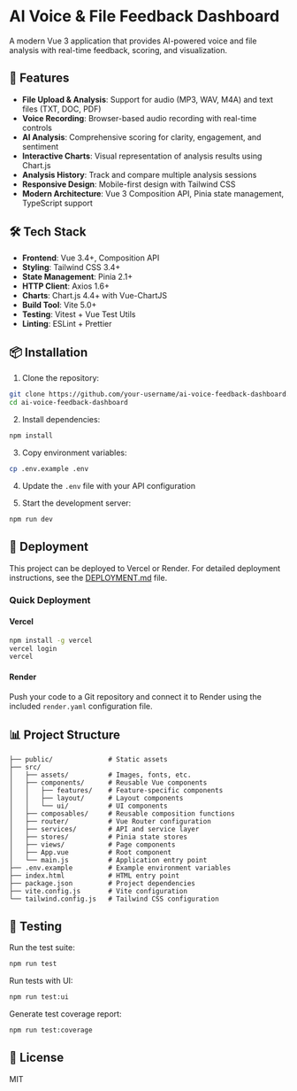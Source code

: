 # AI Voice & File Feedback Dashboard

A modern Vue 3 application that provides AI-powered voice and file analysis with real-time feedback, scoring, and visualization.

## 🚀 Features

- **File Upload & Analysis**: Support for audio (MP3, WAV, M4A) and text files (TXT, DOC, PDF)
- **Voice Recording**: Browser-based audio recording with real-time controls
- **AI Analysis**: Comprehensive scoring for clarity, engagement, and sentiment
- **Interactive Charts**: Visual representation of analysis results using Chart.js
- **Analysis History**: Track and compare multiple analysis sessions
- **Responsive Design**: Mobile-first design with Tailwind CSS
- **Modern Architecture**: Vue 3 Composition API, Pinia state management, TypeScript support

## 🛠️ Tech Stack

- **Frontend**: Vue 3.4+, Composition API
- **Styling**: Tailwind CSS 3.4+
- **State Management**: Pinia 2.1+
- **HTTP Client**: Axios 1.6+
- **Charts**: Chart.js 4.4+ with Vue-ChartJS
- **Build Tool**: Vite 5.0+
- **Testing**: Vitest + Vue Test Utils
- **Linting**: ESLint + Prettier

## 📦 Installation

1. Clone the repository:
```bash
git clone https://github.com/your-username/ai-voice-feedback-dashboard.git
cd ai-voice-feedback-dashboard
```

2. Install dependencies:
```bash
npm install
```

3. Copy environment variables:
```bash
cp .env.example .env
```

4. Update the `.env` file with your API configuration

5. Start the development server:
```bash
npm run dev
```

## 🚢 Deployment

This project can be deployed to Vercel or Render. For detailed deployment instructions, see the [DEPLOYMENT.md](./DEPLOYMENT.md) file.

### Quick Deployment

#### Vercel

```bash
npm install -g vercel
vercel login
vercel
```

#### Render

Push your code to a Git repository and connect it to Render using the included `render.yaml` configuration file.

## 📊 Project Structure

```
├── public/              # Static assets
├── src/
│   ├── assets/          # Images, fonts, etc.
│   ├── components/      # Reusable Vue components
│   │   ├── features/    # Feature-specific components
│   │   ├── layout/      # Layout components
│   │   └── ui/          # UI components
│   ├── composables/     # Reusable composition functions
│   ├── router/          # Vue Router configuration
│   ├── services/        # API and service layer
│   ├── stores/          # Pinia state stores
│   ├── views/           # Page components
│   ├── App.vue          # Root component
│   └── main.js          # Application entry point
├── .env.example         # Example environment variables
├── index.html           # HTML entry point
├── package.json         # Project dependencies
├── vite.config.js       # Vite configuration
└── tailwind.config.js   # Tailwind CSS configuration
```

## 🧪 Testing

Run the test suite:

```bash
npm run test
```

Run tests with UI:

```bash
npm run test:ui
```

Generate test coverage report:

```bash
npm run test:coverage
```

## 📝 License

MIT